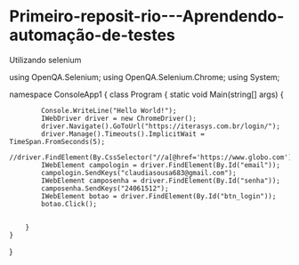 # Primeiro-reposit-rio---Aprendendo-automação-de-testes
Utilizando selenium

using OpenQA.Selenium;
using OpenQA.Selenium.Chrome;
using System;

namespace ConsoleApp1
{
    class Program
    {
        static void Main(string[] args)
        {

            Console.WriteLine("Hello World!");
            IWebDriver driver = new ChromeDriver();
            driver.Navigate().GoToUrl("https://iterasys.com.br/login/");
            driver.Manage().Timeouts().ImplicitWait = TimeSpan.FromSeconds(5);
            //driver.FindElement(By.CssSelector("//a[@href='https://www.globo.com']")).Click();
            IWebElement campologin = driver.FindElement(By.Id("email"));
            campologin.SendKeys("claudiasousa683@gmail.com");
            IWebElement camposenha = driver.FindElement(By.Id("senha"));
            camposenha.SendKeys("24061512");
            IWebElement botao = driver.FindElement(By.Id("btn_login"));
            botao.Click();


        }
    }

}

